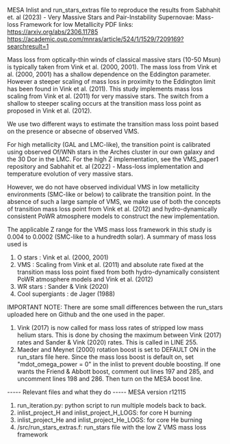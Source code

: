 MESA Inlist and run_stars_extras file to reproduce the results from Sabhahit et. al (2023) - Very Massive Stars and Pair-Instability Supernovae: Mass-loss Framework for low Metallicity 
PDF links: 
https://arxiv.org/abs/2306.11785
https://academic.oup.com/mnras/article/524/1/1529/7209169?searchresult=1

Mass loss from optically-thin winds of classical massive stars (10-50 Msun) is typically taken from Vink et al. (2000, 2001). The mass loss from Vink et al. (2000, 2001) has a shallow dependence on the Eddington parameter. However a steeper scaling of mass loss in proximity to the Eddington limit has been found in Vink et al. (2011). This study implements mass loss scaling from Vink et al. (2011) for very massive stars. The switch from a shallow to steeper scaling occurs at the transition mass loss point as proposed in Vink et al. (2012).

We use two different ways to estimate the transition mass loss point based on the presence or absecne of observed VMS.

For high metallicity (GAL and LMC-like), the transition point is calibrated using observed Of/WNh stars in the Arches cluster in our own galaxy and the 30 Dor in the LMC. For the high Z implementation, see the VMS_paper1 repository and Sabhahit et. al (2022) - Mass-loss implementation and temperature evolution of very massive stars.

However, we do not have observed individual VMS in low metallicity environments (SMC-like or below) to calibrate the transition point. In the absence of such a large sample of VMS, we make use of both the concepts of transition mass loss point from Vink et al. (2012) and hydro-dynamically consistent PoWR atmosphere models to construct the new implementation. 

The applicable Z range for the VMS mass loss framework in this study is 0.004 to 0.0002 (SMC-like to a hundredth solar). A summary of mass loss used is
1. O stars : Vink et al. (2000, 2001)
2. VMS : Scaling from Vink et al. (2011) and absolute rate fixed at the transition mass loss point fixed from both hydro-dynamically consistent PoWR atmosphere models and Vink et al. (2012)
3. WR stars : Sander & Vink (2020)
4. Cool supergiants : de Jager (1988)

IMPORTANT NOTE: There are some small differences between the run_stars uploaded here on Github and the one used in the paper.
1. Vink (2017) is now called for mass loss rates of stripped low mass helium stars. This is done by chosing the maximum between Vink (2017) rates and Sander & Vink (2020) rates. This is called in LINE 255.
2. Maeder and Meynet (2000) rotation boost is set to DEFAULT ON in the run_stars file here. Since the mass loss boost is default on, set     "mdot_omega_power = 0"    in the inlist to prevent double boosting. If one wants the Friend & Abbott boost, comment out lines 197 and 285, and uncomment lines 198 and 286. Then turn on the MESA boost line.


----- Relevant files and what they do -----
MESA version r12115
1. run_iteration.py: python script to run multiple models back to back. 
2. inlist_project_H and inlist_project_H_LOGS: for core H burning
3. inlist_project_He and inlist_project_He_LOGS: for core He burning
4. /src/run_stars_extras.f: run_stars file with the low Z VMS mass loss framework

